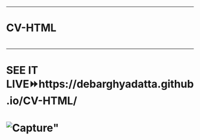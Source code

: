 <hr>
<h1>CV-HTML<h1/>
<hr>
<h1>SEE IT LIVE⏩https://debarghyadatta.github.io/CV-HTML/<h1/>

![Capture](https://user-images.githubusercontent.com/64950255/99884658-ed4cae80-2c55-11eb-850d-869c51c0894a.JPG)"

